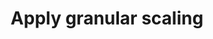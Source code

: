 ---
layout: tactic
title:  "Apply granular scaling"
tags:   scaling workloads
t-sort: "Awesome Tactic"
t-type: "Architectural Tactic"
categories: resource-adaptation
t-description: "
Description. Granular scaling involves breaking down the workload into smaller components. Accordingly, the used resources can be scaled down into smaller chunks. This results in a better match between the physical resources and the workload. The workload needs to be re-architected to be able to scale up and down in smaller granularities. Granular scaling allows a precise match of the physical hardware to the workload. To illustrate, if a workload consists of two components with the same specification and the resource utilization is 75%, both components are required to run the workload. In contrast, when the workload consists of four components, one component can be switched off to facilitate the 75% resource utilization. Switching off resources results in cost and energy savings."
t-participant: "Cloud consumer"
t-artifact: "Cloud workloads"
t-context: "Public cloud"
t-feature: "Granularity"
t-intent: "Applying granular scaling to achieve cost and energy savings."
t-targetQA: "Cost-efficiency"
t-relatedQA: "Energy-efficiency"
t-measuredimpact: 
t-source: "Master Thesis “Architectural Tactics to Optimize Software for Energy Efficiency in the Public Cloud” by Sophie Vos"
t-source-doi: "N/A"
---